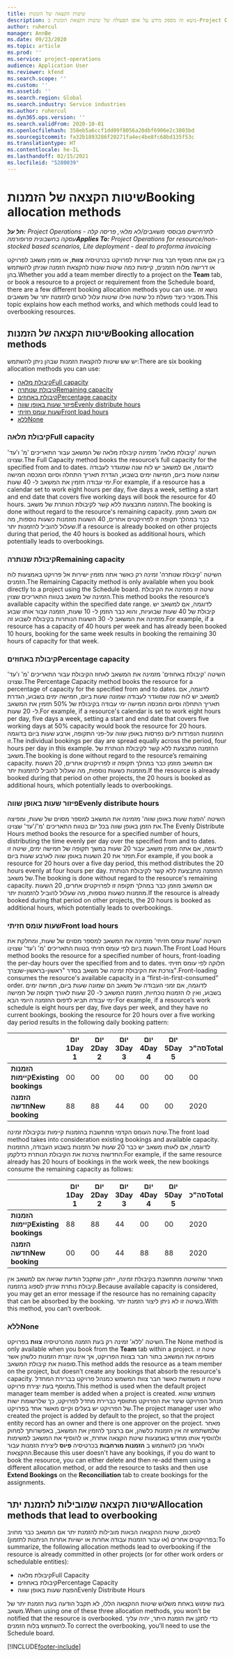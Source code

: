 ```yaml
---
title: שיטות הקצאה של הזמנות
description: נושא זה מספק מידע על אופן הפעולה של שיטות הקצאת הזמנות ב-Project Operations.
author: ruhercul
manager: AnnBe
ms.date: 09/23/2020
ms.topic: article
ms.prod: ''
ms.service: project-operations
audience: Application User
ms.reviewer: kfend
ms.search.scope: ''
ms.custom: ''
ms.assetid: ''
ms.search.region: Global
ms.search.industry: Service industries
ms.author: ruhercul
ms.dyn365.ops.version: ''
ms.search.validFrom: 2020-10-01
ms.openlocfilehash: 358eb5a6ccf1dd09f8056a20dbf6906e2c3803bd
ms.sourcegitcommit: fa32b1893286f20271fa4ec4be8fc68bd135f53c
ms.translationtype: HT
ms.contentlocale: he-IL
ms.lasthandoff: 02/15/2021
ms.locfileid: "5280039"
---
```

# <a name="booking-allocation-methods"></a><span data-ttu-id="076d9-103">שיטות הקצאה של הזמנות</span><span class="sxs-lookup"><span data-stu-id="076d9-103">Booking allocation methods</span></span>

<span data-ttu-id="076d9-104">_**חל על:** Project Operations לתרחישים מבוססי משאבים/לא מלאי, פריסה קלה - עסקה בחשבונית פרופורמה_</span><span class="sxs-lookup"><span data-stu-id="076d9-104">_**Applies To:** Project Operations for resource/non-stocked based scenarios, Lite deployment - deal to proforma invoicing_</span></span>

<span data-ttu-id="076d9-105">בין אם אתה מוסיף חבר צוות ישירות לפרויקט בכרטיסיה **צוות**, או מזמין משאב לפרויקט או דרישה מלוח הזמנים, קיימות כמה שיטות שונות להקצאת הזמנה שניתן להשתמש בהן.</span><span class="sxs-lookup"><span data-stu-id="076d9-105">Whether you add a team member directly to a project on the **Team** tab, or book a resource to a project or requirement from the Schedule board, there are a few different booking allocation methods you can use.</span></span> <span data-ttu-id="076d9-106">נושא זה מסביר כיצד פועלת כל שיטה ואילו שיטות עלול לגרום להזמנת יתר של משאבים.</span><span class="sxs-lookup"><span data-stu-id="076d9-106">This topic explains how each method works, and which methods could lead to overbooking resources.</span></span>

## <a name="booking-allocation-methods"></a><span data-ttu-id="076d9-107">שיטות הקצאה של הזמנות</span><span class="sxs-lookup"><span data-stu-id="076d9-107">Booking allocation methods</span></span>

<span data-ttu-id="076d9-108">יש שש שיטות להקצאת הזמנות שבהן ניתן להשתמש:</span><span class="sxs-lookup"><span data-stu-id="076d9-108">There are six booking allocation methods you can use:</span></span>

- [<span data-ttu-id="076d9-109">קיבולת מלאה</span><span class="sxs-lookup"><span data-stu-id="076d9-109">Full capacity</span></span>](#full)
- [<span data-ttu-id="076d9-110">קיבולת שנותרה</span><span class="sxs-lookup"><span data-stu-id="076d9-110">Remaining capacity</span></span>](#remaining)
- [<span data-ttu-id="076d9-111">קיבולת באחוזים</span><span class="sxs-lookup"><span data-stu-id="076d9-111">Percentage capacity</span></span>](#percentage)
- [<span data-ttu-id="076d9-112">פיזור שעות באופן שווה</span><span class="sxs-lookup"><span data-stu-id="076d9-112">Evenly distribute hours</span></span>](#evenly)
- [<span data-ttu-id="076d9-113">שעות עומס חזיתי</span><span class="sxs-lookup"><span data-stu-id="076d9-113">Front load hours</span></span>](#front)
- [<span data-ttu-id="076d9-114">ללא</span><span class="sxs-lookup"><span data-stu-id="076d9-114">None</span></span>](#none)

### <a name="full-capacity"></a><a name="full"></a><span data-ttu-id="076d9-115">קיבולת מלאה</span><span class="sxs-lookup"><span data-stu-id="076d9-115">Full capacity</span></span> 
<span data-ttu-id="076d9-116">השיטה 'קיבולת מלאה' מזמינה קיבולת מלאה של המשאב עבור התאריכים 'מ' ו'עד' שצוינו.</span><span class="sxs-lookup"><span data-stu-id="076d9-116">The Full Capacity method books the resource’s full capacity for the specified from and to dates.</span></span> <span data-ttu-id="076d9-117">לדוגמה, אם למשאב יש לוח שנה שמוגדר לעבודה שמונה שעות ביום, חמישה ימים בשבוע, הגדרת תאריך התחלה וסיום המכסה חמישה ימי עבודה תזמין את המשאב ל- 40 שעות.</span><span class="sxs-lookup"><span data-stu-id="076d9-117">For example, if a resource has a calendar set to work eight hours per day, five days a week, setting a start and end date that covers five working days will book the resource for 40 hours.</span></span> <span data-ttu-id="076d9-118">ההזמנה מתבצעת ללא קשר לקיבולת הנותרת של משאב.</span><span class="sxs-lookup"><span data-stu-id="076d9-118">The booking is done without regard to the resource's remaining capacity.</span></span> <span data-ttu-id="076d9-119">אם משאב מוזמן כבר במהלך תקופה זו לפרויקטים אחרים, 40 השעות מוזמנות כשעות נוספות, מה שעלול להוביל להזמנות יתר.</span><span class="sxs-lookup"><span data-stu-id="076d9-119">If a resource is already booked on other projects during that period, the 40 hours is booked as additional hours, which potentially leads to overbookings.</span></span>

### <a name="remaining-capacity"></a><a name="remaining"></a><span data-ttu-id="076d9-120">קיבולת שנותרה</span><span class="sxs-lookup"><span data-stu-id="076d9-120">Remaining capacity</span></span>
<span data-ttu-id="076d9-121">השיטה 'קיבולת שנותרה' זמינה רק כאשר אתה מזמין ישירות אל פרויקט באמצעות לוח הזמנים.</span><span class="sxs-lookup"><span data-stu-id="076d9-121">The Remaining Capacity method is only available when you book directly to a project using the Schedule board.</span></span> <span data-ttu-id="076d9-122">שיטה זו מזמינה את הקיבולת הזמינה של משאב בטווח התאריכים שצוין.</span><span class="sxs-lookup"><span data-stu-id="076d9-122">This method books the resource’s available capacity within the specified date range.</span></span> <span data-ttu-id="076d9-123">לדוגמה, אם למשאב יש קיבולת של 40 שעות שבועיות, והוא כבר הוזמן ל- 10 שעות, הזמנה עבור אותו שבוע מזמינה את המשאב ל- 30 השעות הנותרות בקיבולת לשבוע זה.</span><span class="sxs-lookup"><span data-stu-id="076d9-123">For example, if a resource has a capacity of 40 hours per week and has already been booked 10 hours, booking for the same week results in booking the remaining 30 hours of capacity for that week.</span></span>

### <a name="percentage-capacity"></a><a name="percentage"></a><span data-ttu-id="076d9-124">קיבולת באחוזים</span><span class="sxs-lookup"><span data-stu-id="076d9-124">Percentage capacity</span></span>
<span data-ttu-id="076d9-125">השיטה 'קיבולת באחוזים' מזמינה את המשאב לאחוז הקיבולת עבור התאריכים 'מ' ו'עד' שצוינו.</span><span class="sxs-lookup"><span data-stu-id="076d9-125">The Percentage Capacity method books the resource for a percentage of capacity for the specified from and to dates.</span></span> <span data-ttu-id="076d9-126">לדוגמה, אם למשאב יש לוח שנה שמוגדר לעבודה שמונה שעות ביום, חמישה ימים בשבוע, הגדרת תאריך התחלה וסיום המכסה חמישה ימי עבודה בקיבולת של 50% תזמין את המשאב ל- 20 שעות.</span><span class="sxs-lookup"><span data-stu-id="076d9-126">For example, if a resource's calendar is set to work eight hours per day, five days a week, setting a start and end date that covers five working days at 50% capacity would book the resource for 20 hours.</span></span> <span data-ttu-id="076d9-127">ההזמנות הנפרדות ליום נפרסות באופן שווה על-פני התקופה, ארבע שעות ביום בדוגמה זו.</span><span class="sxs-lookup"><span data-stu-id="076d9-127">The individual bookings per day are spread equally across the period, four hours per day in this example.</span></span> <span data-ttu-id="076d9-128">ההזמנה מתבצעת ללא קשר לקיבולת הנותרת של משאב.</span><span class="sxs-lookup"><span data-stu-id="076d9-128">The booking is done without regard to the resource’s remaining capacity.</span></span> <span data-ttu-id="076d9-129">אם המשאב מוזמן כבר במהלך תקופה זו לפרויקטים אחרים, 20 השעות מוזמנות כשעות נוספות, מה שעלול להוביל להזמנות יתר.</span><span class="sxs-lookup"><span data-stu-id="076d9-129">If the resource is already booked during that period on other projects, the 20 hours is booked as additional hours, which potentially leads to overbookings.</span></span>

### <a name="evenly-distribute-hours"></a><a name="evenly"></a><span data-ttu-id="076d9-130">פיזור שעות באופן שווה</span><span class="sxs-lookup"><span data-stu-id="076d9-130">Evenly distribute hours</span></span>
<span data-ttu-id="076d9-131">השיטה '‏‫הפצת שעות באופן שווה'‬ מזמינה את המשאב למספר מסוים של שעות, ומפיצה את הזמן באופן שווה בכל יום בטווח התאריכים 'מ'/'עד' שצוינו.</span><span class="sxs-lookup"><span data-stu-id="076d9-131">The Evenly Distribute Hours method books the resource for a specified number of hours, distributing the time evenly per day over the specified from and to dates.</span></span> <span data-ttu-id="076d9-132">לדוגמה, אם אתה מזמין משאב עבור 20 שעות במשך תקופה של חמישה ימים, שיטה זו תפזר את 20 השעות באופן שווה לארבע שעות ביום.</span><span class="sxs-lookup"><span data-stu-id="076d9-132">For example, if you book a resource for 20 hours over a five day period, this method distributes the 20 hours evenly at four hours per day.</span></span> <span data-ttu-id="076d9-133">ההזמנה מתבצעת ללא קשר לקיבולת הנותרת של משאב.</span><span class="sxs-lookup"><span data-stu-id="076d9-133">The booking is done without regard to the resource's remaining capacity.</span></span> <span data-ttu-id="076d9-134">אם המשאב מוזמן כבר במהלך תקופה זו לפרויקטים אחרים, 20 השעות מוזמנות כשעות נוספות, מה שעלול להוביל להזמנות יתר.</span><span class="sxs-lookup"><span data-stu-id="076d9-134">If the resource is already booked during that period on other projects, the 20 hours is booked as additional hours, which potentially leads to overbookings.</span></span>

### <a name="front-load-hours"></a><a name="front"></a><span data-ttu-id="076d9-135">שעות עומס חזיתי</span><span class="sxs-lookup"><span data-stu-id="076d9-135">Front load hours</span></span>
<span data-ttu-id="076d9-136">השיטה 'שעות עומס חזיתי' מזמינה את המשאב למספר מסוים של שעות, ומחלקת את השעות ביום לפי עומס חזיתי בטווח התאריכים 'מ' ו'עד' שצוינו.</span><span class="sxs-lookup"><span data-stu-id="076d9-136">The Front Load Hours method books the resource for a specified number of hours, front-loading the per-day hours over the specified from and to dates.</span></span> <span data-ttu-id="076d9-137">חלוקה לפי עומס חזיתי צורכת את הקיבולת זמינה של משאב בסדר "ראשון-בראשון-שנצרך".</span><span class="sxs-lookup"><span data-stu-id="076d9-137">Front-loading consumes the resource's available capacity in a “first-in-first-consumed” order.</span></span> <span data-ttu-id="076d9-138">לדוגמה, אם זמני העבודה של משאב הם שמונה שעות ביום, חמישה ימים בשבוע, ואין לו הזמנות נוכחיות, הזמנת המשאב ל- 20 שעות לאורך תקופה של חמישה ימי עבודה תביא לדפוס ההזמנה היומי הבא:</span><span class="sxs-lookup"><span data-stu-id="076d9-138">For example, if a resource’s work schedule is eight hours per day, five days per week, and they have no current bookings, booking the resource for 20 hours over a five working day period results in the following daily booking pattern:</span></span> 

|                           |    <span data-ttu-id="076d9-139">יום 1</span><span class="sxs-lookup"><span data-stu-id="076d9-139">Day 1</span></span>    |    <span data-ttu-id="076d9-140">יום 2</span><span class="sxs-lookup"><span data-stu-id="076d9-140">Day 2</span></span>    |    <span data-ttu-id="076d9-141">יום 3</span><span class="sxs-lookup"><span data-stu-id="076d9-141">Day 3</span></span>    |    <span data-ttu-id="076d9-142">יום 4</span><span class="sxs-lookup"><span data-stu-id="076d9-142">Day 4</span></span>    |    <span data-ttu-id="076d9-143">יום 5</span><span class="sxs-lookup"><span data-stu-id="076d9-143">Day 5</span></span>    |    <span data-ttu-id="076d9-144">סה"כ</span><span class="sxs-lookup"><span data-stu-id="076d9-144">Total</span></span>    |
|---------------------------|-------------|-------------|-------------|-------------|-------------|-------------|
|    <span data-ttu-id="076d9-145">**הזמנות קיימות**</span><span class="sxs-lookup"><span data-stu-id="076d9-145">**Existing   bookings**</span></span>    |    <span data-ttu-id="076d9-146">0</span><span class="sxs-lookup"><span data-stu-id="076d9-146">0</span></span>        |    <span data-ttu-id="076d9-147">0</span><span class="sxs-lookup"><span data-stu-id="076d9-147">0</span></span>        |    <span data-ttu-id="076d9-148">0</span><span class="sxs-lookup"><span data-stu-id="076d9-148">0</span></span>        |    <span data-ttu-id="076d9-149">0</span><span class="sxs-lookup"><span data-stu-id="076d9-149">0</span></span>        |    <span data-ttu-id="076d9-150">0</span><span class="sxs-lookup"><span data-stu-id="076d9-150">0</span></span>        |    <span data-ttu-id="076d9-151">0</span><span class="sxs-lookup"><span data-stu-id="076d9-151">0</span></span>        |
|    <span data-ttu-id="076d9-152">**הזמנה חדשה**</span><span class="sxs-lookup"><span data-stu-id="076d9-152">**New   booking**</span></span>          |    <span data-ttu-id="076d9-153">8</span><span class="sxs-lookup"><span data-stu-id="076d9-153">8</span></span>        |    <span data-ttu-id="076d9-154">8</span><span class="sxs-lookup"><span data-stu-id="076d9-154">8</span></span>        |    <span data-ttu-id="076d9-155">4</span><span class="sxs-lookup"><span data-stu-id="076d9-155">4</span></span>        |    <span data-ttu-id="076d9-156">0</span><span class="sxs-lookup"><span data-stu-id="076d9-156">0</span></span>        |    <span data-ttu-id="076d9-157">0</span><span class="sxs-lookup"><span data-stu-id="076d9-157">0</span></span>        |    <span data-ttu-id="076d9-158">20</span><span class="sxs-lookup"><span data-stu-id="076d9-158">20</span></span>       |

<span data-ttu-id="076d9-159">שיטת העומס הקדמי מתחשבת בהזמנות קיימות ובקיבולת זמינה.</span><span class="sxs-lookup"><span data-stu-id="076d9-159">The front load method takes into consideration existing bookings and available capacity.</span></span> <span data-ttu-id="076d9-160">לדוגמה, אם לאותו משאב יש כבר 20 שעות של הזמנות בשבוע העבודה, ההזמנות החדשות צורכות את הקיבולת הנותרת כדלקמן:</span><span class="sxs-lookup"><span data-stu-id="076d9-160">For example, if the same resource already has 20 hours of bookings in the work week, the new bookings consume the remaining capacity as follows:</span></span>

|                     | <span data-ttu-id="076d9-161">יום 1</span><span class="sxs-lookup"><span data-stu-id="076d9-161">Day 1</span></span> | <span data-ttu-id="076d9-162">יום 2</span><span class="sxs-lookup"><span data-stu-id="076d9-162">Day 2</span></span> | <span data-ttu-id="076d9-163">יום 3</span><span class="sxs-lookup"><span data-stu-id="076d9-163">Day 3</span></span> | <span data-ttu-id="076d9-164">יום 4</span><span class="sxs-lookup"><span data-stu-id="076d9-164">Day 4</span></span> | <span data-ttu-id="076d9-165">יום 5</span><span class="sxs-lookup"><span data-stu-id="076d9-165">Day 5</span></span> | <span data-ttu-id="076d9-166">סה"כ</span><span class="sxs-lookup"><span data-stu-id="076d9-166">Total</span></span> |
|---------------------|-------|-------|-------|-------|-------|-------|
| <span data-ttu-id="076d9-167">**הזמנות קיימות**</span><span class="sxs-lookup"><span data-stu-id="076d9-167">**Existing   bookings**</span></span> | <span data-ttu-id="076d9-168">8</span><span class="sxs-lookup"><span data-stu-id="076d9-168">8</span></span>     | <span data-ttu-id="076d9-169">8</span><span class="sxs-lookup"><span data-stu-id="076d9-169">8</span></span>     | <span data-ttu-id="076d9-170">4</span><span class="sxs-lookup"><span data-stu-id="076d9-170">4</span></span>     | <span data-ttu-id="076d9-171">0</span><span class="sxs-lookup"><span data-stu-id="076d9-171">0</span></span>     | <span data-ttu-id="076d9-172">0</span><span class="sxs-lookup"><span data-stu-id="076d9-172">0</span></span>     | <span data-ttu-id="076d9-173">20</span><span class="sxs-lookup"><span data-stu-id="076d9-173">20</span></span>    |
| <span data-ttu-id="076d9-174">**הזמנה חדשה**</span><span class="sxs-lookup"><span data-stu-id="076d9-174">**New   booking**</span></span>       | <span data-ttu-id="076d9-175">0</span><span class="sxs-lookup"><span data-stu-id="076d9-175">0</span></span>     | <span data-ttu-id="076d9-176">0</span><span class="sxs-lookup"><span data-stu-id="076d9-176">0</span></span>     | <span data-ttu-id="076d9-177">4</span><span class="sxs-lookup"><span data-stu-id="076d9-177">4</span></span>     | <span data-ttu-id="076d9-178">8</span><span class="sxs-lookup"><span data-stu-id="076d9-178">8</span></span>     | <span data-ttu-id="076d9-179">8</span><span class="sxs-lookup"><span data-stu-id="076d9-179">8</span></span>     | <span data-ttu-id="076d9-180">20</span><span class="sxs-lookup"><span data-stu-id="076d9-180">20</span></span>    |

<span data-ttu-id="076d9-181">מאחר שהשיטה מתחשבת בקיבולת זמינה, ייתכן שתקבל הודעת שגיאה אם למשאב אין קיבולת נותרת שניתן לספוג בהזמנה.</span><span class="sxs-lookup"><span data-stu-id="076d9-181">Because available capacity is considered, you may get an error message if the resource has no remaining capacity that can be absorbed by the booking.</span></span> <span data-ttu-id="076d9-182">בשיטה זו לא ניתן ליצור הזמנת יתר.</span><span class="sxs-lookup"><span data-stu-id="076d9-182">With this method, you can’t overbook.</span></span>

### <a name="none"></a><a name="none"></a><span data-ttu-id="076d9-183">ללא</span><span class="sxs-lookup"><span data-stu-id="076d9-183">None</span></span>
<span data-ttu-id="076d9-184">השיטה 'ללא' זמינה רק בעת הזמנה מהכרטיסיה **צוות** בפרויקט.</span><span class="sxs-lookup"><span data-stu-id="076d9-184">The None method is only available when you book from the **Team** tab within a project.</span></span> <span data-ttu-id="076d9-185">שיטה זו מוסיפה את המשאב בתור חבר בצוות הפרויקט, אך אינה יוצרת הזמנות כלשהן אשר סופגות את קיבולת המשאב.</span><span class="sxs-lookup"><span data-stu-id="076d9-185">This method adds the resource as a team member on the project, but doesn’t create any bookings that absorb the resource's capacity.</span></span> <span data-ttu-id="076d9-186">שיטה זו משמשת כאשר חבר צוות המשמש כמנהל פרויקט בברירת המחדל מתווסף בעת יצירת פרויקט.</span><span class="sxs-lookup"><span data-stu-id="076d9-186">This method is used when the default project manager team member is added when a project is created.</span></span> <span data-ttu-id="076d9-187">משתמש שהוא מנהל הפרויקט שיצר את הפרויקט מתווסף כברירת מחדל לפרויקט, כך שלרשומת ישות של הפרויקט יש בעלים וקיים מאשר אחד בפרויקט.</span><span class="sxs-lookup"><span data-stu-id="076d9-187">The project manager user who created the project is added by default to the project, so that the project entity record has an owner and there is one approver on the project.</span></span> <span data-ttu-id="076d9-188">מאחר שלמשתמש זה אין הזמנות כלשהן, אם ברצונך להזמין את המשאב, באפשרותך למחוק ולהוסיף אותו מחדש באמצעות שיטת הקצאה אחרת, או להוסיף את המשאב למשימות ולאחר מכן להשתמש ב **הזמנות מורחבות** בכרטיסיה **פיוס** ליצירת הזמנות עבור ההקצאות.</span><span class="sxs-lookup"><span data-stu-id="076d9-188">Because this user doesn't have any bookings, if you do want to book the resource, you can either delete and then re-add them using a different allocation method, or add the resource to tasks and then use **Extend Bookings** on the **Reconciliation** tab to create bookings for the assignments.</span></span>

## <a name="allocation-methods-that-lead-to-overbooking"></a><span data-ttu-id="076d9-189">שיטות הקצאה שמובילות להזמנת יתר</span><span class="sxs-lookup"><span data-stu-id="076d9-189">Allocation methods that lead to overbooking</span></span>
<span data-ttu-id="076d9-190">לסיכום, שיטות ההקצאה הבאות מובילות להזמנת יתר אם המשאב כבר מחויב בפרויקטים אחרים (או עבור הזמנות עבודה אחרות או ישויות אחרות הניתנות לתזמון):</span><span class="sxs-lookup"><span data-stu-id="076d9-190">To summarize, the following allocation methods lead to overbooking if the resource is already committed in other projects (or for other work orders or schedulable entities):</span></span>

- <span data-ttu-id="076d9-191">קיבולת מלאה</span><span class="sxs-lookup"><span data-stu-id="076d9-191">Full Capacity</span></span>
- <span data-ttu-id="076d9-192">קיבולת באחוזים</span><span class="sxs-lookup"><span data-stu-id="076d9-192">Percentage Capacity</span></span>
- <span data-ttu-id="076d9-193">הפצת שעות באופן שווה</span><span class="sxs-lookup"><span data-stu-id="076d9-193">Evenly Distribute Hours</span></span>

<span data-ttu-id="076d9-194">בעת שימוש באחת משלוש שיטות ההקצאה הללו, לא תקבל הודעה בעת הזמנת יתר של משאב.</span><span class="sxs-lookup"><span data-stu-id="076d9-194">When using one of these three allocation methods, you won’t be notified that the resource is overbooked.</span></span> <span data-ttu-id="076d9-195">כדי לתקן את הזמנת היתר, יהיה עליך להשתמש בלוח הזמנים.</span><span class="sxs-lookup"><span data-stu-id="076d9-195">To correct the overbooking, you’ll need to use the Schedule board.</span></span>


[!INCLUDE[footer-include](../includes/footer-banner.md)]